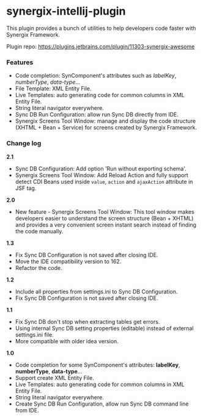 # synergix-intellij-plugin
This plugin provides a bunch of utilities to help developers code faster with Synergix Framework.

Plugin repo: https://plugins.jetbrains.com/plugin/11303-synergix-awesome

### Features
* Code completion: SynComponent's attributes such as <i>labelKey</i>, <i>numberType</i>, <i>data-type</i>...
* File Template: XML Entity File.
* Live Templates: auto generating code for common columns in XML Entity File.
* String literal navigator everywhere.
* Sync DB Run Configuration: allow run Sync DB directly from IDE.
* Synergix Screens Tool Window: manage and display the code structure (XHTML + Bean + Service) for screens created by Synergix Framework.

### Change log
**2.1**
* Sync DB Configuration: Add option 'Run without exporting schema'.
* Synergix Screens Tool Window: Add Reload Action and fully support detect CDI Beans used inside `value`, `action` and `ajaxAction` attribute in JSF tag.

**2.0**
* New feature - Synergix Screens Tool Window: This tool window makes developers easier to understand the screen structure (Bean + XHTML) and provides a very convenient screen instant search instead of finding the code manually.

**1.3**
* Fix Sync DB Configuration is not saved after closing IDE.
* Move the IDE compatibility version to 162.
* Refactor the code.

**1.2**
* Include all properties from settings.ini to Sync DB Configuration.
* Fix Sync DB Configuration is not saved after closing IDE.

**1.1**
* Fix Sync DB don't stop when extracting tables get errors.
* Using internal Sync DB setting properties (editable) instead of external settings.ini file.
* More compatible with older idea version.

**1.0**
* Code completion for some SynComponent's attributes: <b>labelKey</b>, <b>numberType</b>, <b>data-type</b>...
* Support create XML Entity File.
* Live Templates: auto generating code for common columns in XML Entity File.
* String literal navigator everywhere.
* Create Sync DB Run Configuration, allow run Sync DB command line from IDE.